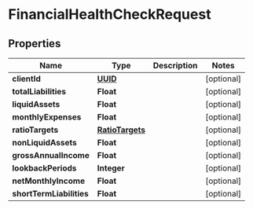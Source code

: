 
# FinancialHealthCheckRequest

## Properties
Name | Type | Description | Notes
------------ | ------------- | ------------- | -------------
**clientId** | [**UUID**](UUID.md) |  |  [optional]
**totalLiabilities** | **Float** |  |  [optional]
**liquidAssets** | **Float** |  |  [optional]
**monthlyExpenses** | **Float** |  |  [optional]
**ratioTargets** | [**RatioTargets**](RatioTargets.md) |  |  [optional]
**nonLiquidAssets** | **Float** |  |  [optional]
**grossAnnualIncome** | **Float** |  |  [optional]
**lookbackPeriods** | **Integer** |  |  [optional]
**netMonthlyIncome** | **Float** |  |  [optional]
**shortTermLiabilities** | **Float** |  |  [optional]



